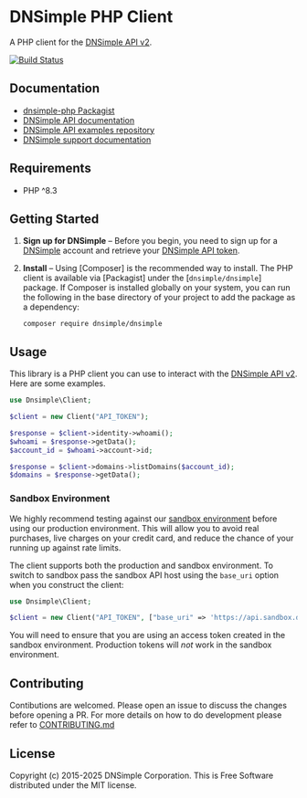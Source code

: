 # DNSimple PHP Client

A PHP client for the [DNSimple API v2](https://developer.dnsimple.com/v2/).

[![Build Status](https://github.com/dnsimple/dnsimple-php/actions/workflows/ci.yml/badge.svg)](https://github.com/dnsimple/dnsimple-php/actions/workflows/ci.yml)

## Documentation

- [dnsimple-php Packagist](https://packagist.org/packages/dnsimple/dnsimple)
- [DNSimple API documentation](https://developer.dnsimple.com/)
- [DNSimple API examples repository](https://github.com/dnsimple/dnsimple-api-examples)
- [DNSimple support documentation](https://support.dnsimple.com/)

## Requirements

- PHP ^8.3

## Getting Started

1. **Sign up for DNSimple** – Before you begin, you need to
   sign up for a [DNSimple](https://dnsimple.com) account and retrieve your [DNSimple API token](https://developer.dnsimple.com/v2/#authentication).
2. **Install** – Using [Composer] is the recommended way to install.
   The PHP client is available via [Packagist] under the [`dnsimple/dnsimple`] package. If Composer is installed globally on your system, you can run the following in the base directory of your project to add the package as a dependency:

   ```shell
   composer require dnsimple/dnsimple
   ```

## Usage

This library is a PHP client you can use to interact with the [DNSimple API v2](https://developer.dnsimple.com/v2/). Here are some examples.

```php
use Dnsimple\Client;

$client = new Client("API_TOKEN");

$response = $client->identity->whoami();
$whoami = $response->getData();
$account_id = $whoami->account->id;

$response = $client->domains->listDomains($account_id);
$domains = $response->getData();
```

### Sandbox Environment

We highly recommend testing against our [sandbox environment](https://developer.dnsimple.com/sandbox/) before using our
production environment. This will allow you to avoid real purchases, live charges on your credit card, and reduce the
chance of your running up against rate limits.

The client supports both the production and sandbox environment. To switch to sandbox pass the sandbox API host using
the `base_uri` option when you construct the client:

```php
use Dnsimple\Client;

$client = new Client("API_TOKEN", ["base_uri" => 'https://api.sandbox.dnsimple.com']);
```

You will need to ensure that you are using an access token created in the sandbox environment.
Production tokens will *not* work in the sandbox environment.

## Contributing

Contibutions are welcomed. Please open an issue to discuss the changes before opening a PR. For more details on how to do development please refer to [CONTRIBUTING.md](CONTRIBUTING.md)

## License

Copyright (c) 2015-2025 DNSimple Corporation. This is Free Software distributed under the MIT license.
